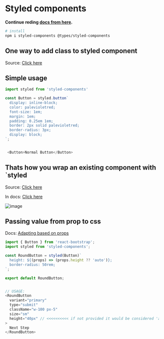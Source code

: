 # Styled components

**Continue reding [docs from here](https://styled-components.com/docs/basics#getting-started).**

```bash
# install
npm i styled-components @types/styled-components
```

## One way to add class to styled component

Source: [Click here](https://stackoverflow.com/questions/59756648/add-classes-to-styled-component)


## Simple usage

```js
import styled from 'styled-components'

const Button = styled.button`
  display: inline-block;
  color: palevioletred;
  font-size: 1em;
  margin: 1em;
  padding: 0.25em 1em;
  border: 2px solid palevioletred;
  border-radius: 3px;
  display: block;
`;


 <Button>Normal Button</Button>
```

## Thats how you wrap an existing component with `styled

Source: [Click here](https://stackoverflow.com/a/66170576/10012446)

In docs: [Click here](https://styled-components.com/docs/api#transient-props)

![image](https://user-images.githubusercontent.com/31458531/202514876-65e03d7f-aac7-4f05-aa6a-5e49dafc1182.png)

## Passing value from prop to css

Docs: [Adapting based on props](https://styled-components.com/docs/basics#adapting-based-on-props)

```js
import { Button } from 'react-bootstrap';
import styled from 'styled-components';

const RoundButton = styled(Button)`
  height: ${(props) => (props.height ?? 'auto')};
  border-radius: 50rem;
`;

export default RoundButton;


// USAGE:
<RoundButton
  variant="primary"
  type="submit"
  className="w-100 px-5"
  size="sm"
  height="40px" // <<<<<<<<<< if not provided it would be considered 'auto'
>
  Next Step
</RoundButton>

```
